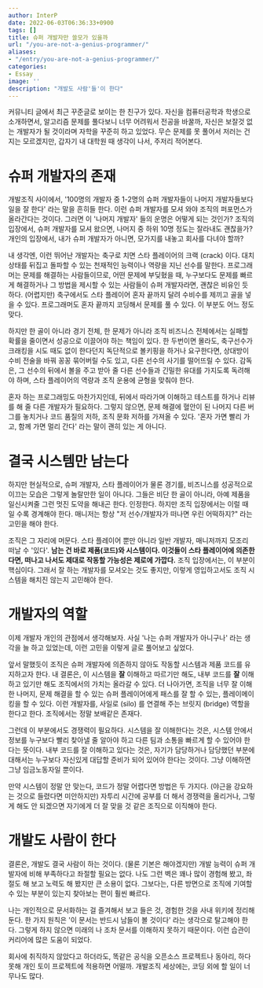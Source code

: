 ```yaml
---
author: InterP
date: 2022-06-03T06:36:33+0900
tags: []
title: 슈퍼 개발자만 쓸모가 있을까
url: "/you-are-not-a-genius-programmer/"
aliases: 
- "/entry/you-are-not-a-genius-programmer/"
categories:
- Essay
image: ''
description: "개발도 사람'들'이 한다"
---
```

커뮤니티 글에서 최근 꾸준글로 보이는 한 친구가 있다. 자신을 컴퓨터공학과 학생으로 소개하면서, 알고리즘 문제를 풀다보니 너무 어려워서 전공을 바꿀까, 자신은 보잘것 없는 개발자가 될 것이라며 자학을 꾸준히 하고 있었다. 무슨 문제를 못 풀어서 저러는 건지는 모르겠지만, 갑자기 내 대학원 때 생각이 나서, 주저리 적어본다.

# 슈퍼 개발자의 존재

개발조직 사이에서, '100명의 개발자 중 1-2명의 슈퍼 개발자들이 나머지 개발자들보다 일을 잘 한다' 라는 말을 흔히들 한다. 이런 슈퍼 개발자를 모셔 와야 조직의 퍼포먼스가 올라간다는 것이다. 그러면 이 '나머지 개발자' 들의 운명은 어떻게 되는 것인가? 조직의 입장에서, 슈퍼 개발자를 모셔 왔으면, 나머지 중 하위 10명 정도는 잘라내도 괜찮을가? 개인의 입장에서, 내가 슈퍼 개발자가 아니면, 모가지를 내놓고 회사를 다녀야 할까?

내 생각엔, 이런 뛰어난 개발자는 축구로 치면 스타 플레이어의 크랙 (crack) 이다. 대치 상태를 뒤집고 돌파할 수 있는 천재적인 능력이나 역량을 지닌 선수를 말한다. 프로그래머는 문제를 해결하는 사람들이므로, 어떤 문제에 부딪혔을 때, 누구보다도 문제를 빠르게 해결하거나 그 방법을 제시할 수 있는 사람들이 슈퍼 개발자라면, 괜찮은 비유인 듯 하다. (어렵지만) 축구에서도 스타 플레이어 혼자 끝까지 달려 수비수를 제끼고 골을 넣을 수 있다. 프로그래머도 혼자 끝까지 코딩해서 문제를 풀 수 있다. 이 부분도 어느 정도 맞다. 

하지만 한 골이 아니라 경기 전체, 한 문제가 아니라 조직 비즈니스 전체에서는 실패할 확률을 줄이면서 성공으로 이끌어야 하는 책임이 있다. 한 두번이면 몰라도, 축구선수가 크래킹을 시도 때도 없이 한다던지 독단적으로 볼키핑을 하거나 요구한다면, 상대방이 수비 전술을 바꿔 꽁꽁 묶어버릴 수도 있고, 다른 선수의 사기를 떨어뜨릴 수 있다. 감독은, 그 선수의 뒤에서 볼을 주고 받아 줄 다른 선수들과 긴밀한 유대를 가지도록 독려해야 하며, 스타 플레이어의 역량과 조직 운용에 균형을 맞춰야 한다.

혼자 하는 프로그래밍도 마찬가지인데, 뒤에서 따라가며 이해하고 테스트를 하거나 리뷰를 해 줄 다른 개발자가 필요하다. 그렇지 않으면, 문제 해결에 혈안이 된 나머지 다른 버그를 놓치거나 코드 품질의 저하, 조직 문화 저하를 가져올 수 있다. '혼자 가면 빨리 가고, 함께 가면 멀리 간다' 라는 말이 괜히 있는 게 아니다.

# 결국 시스템만 남는다

하지만 현실적으로, 슈퍼 개발자, 스타 플레이어가 물론 경기를, 비즈니스를 성공적으로 이끄는 모습은 그렇게 놀랄만한 일이 아니다. 그들은 비단 한 골이 아니라, 아예 제품을 일신시켜줄 그런 멋진 도약을 해내곤 한다. 인정한다. 하지만 조직 입장에서는 이럴 때 일 수록 경계해야 한다. 매니저는 항상 "저 선수/개발자가 떠나면 우린 어떡하지?" 라는 고민을 해야 한다.

조직은 그 자리에 머문다. 스타 플레이어 뿐만 아니라 일반 개발자, 매니저까지 모조리 떠날 수 '있다'. **남는 건 바로 제품(코드)와 시스템이다. 이것들이 스타 플레이어에 의존한다면, 떠나고 나서도 제대로 작동할 가능성은 제로에 가깝다.** 조직 입장에서는, 이 부분이 핵심이다. 그래서 잘 하는 개발자를 모셔오는 것도 좋지만, 이렇게 영입하고서도 조직 시스템을 해치진 않는지 고민해야 한다.

# 개발자의 역할

이제 개발자 개인의 관점에서 생각해보자. 사실 '나는 슈퍼 개발자가 아니구나' 라는 생각을 늘 하고 있었는데, 이런 고민을 이렇게 글로 풀어보고 싶었다.

앞서 말했듯이 조직은 슈퍼 개발자에 의존하지 않아도 작동할 시스템과 제품 코드를 유지하고자 한다. 내 결론은, 이 시스템을 **잘** 이해하고 따르기만 해도, 내부 코드를 **잘** 이해하고 있기만 해도 조직에서의 가치는 올라갈 수 있다. 더 나아가면, 조직을 너무 잘 이해한 나머지, 문제 해결을 할 수 있는 슈퍼 플레이어에게 패스를 잘 할 수 있는, 플레이메이킹을 할 수 있다. 이런 개발자를, 사일로 (silo) 를 연결해 주는 브릿지 (bridge) 역할을 한다고 한다. 조직에서는 정말 보배같은 존재다. 

그런데 이 부분에서도 경쟁력이 필요하다. 시스템을 잘 이해한다는 것은, 시스템 안에서 정보를 누구보다 빨리 찾아낼 줄 알아야 하고 다른 팀과 소통을 빠르게 할 수 있어야 한다는 뜻이다. 내부 코드를 잘 이해하고 있다는 것은, 자기가 담당하거나 담당했던 부분에 대해서는 누구보다 자신있게 대답할 준비가 되어 있어야 한다는 것이다. 그냥 이해하면 그냥 임금노동자일 뿐이다.

만약 시스템이 정말 안 맞는다, 코드가 정말 어렵다면 방법은 두 가지다. (야근을 강요하는 것으로 들렸다면 미안하지만) 자투리 시간에 공부를 더 해서 경쟁력을 올리거나, 그렇게 해도 안 되겠으면 자기에게 더 잘 맞을 것 같은 조직으로 이직해야 한다.

# 개발도 사람이 한다

결론은, 개발도 결국 사람이 하는 것이다. (물론 기본은 해야겠지만) 개발 능력이 슈퍼 개발자에 비해 부족하다고 좌절할 필요는 없다. 나도 그런 벽은 꽤나 많이 경험해 봤고, 좌절도 해 보고 노력도 해 봤지만 큰 소용이 없다. 그보다는, 다른 방면으로 조직에 기여할 수 있는 부분이 있는지 찾아보는 편이 훨씬 빠르다. 

나는 개인적으로 문서화하는 걸 즐겨해서 보고 들은 것, 경험한 것을 사내 위키에 정리해 둔다. 한 가지 원칙은 '이 문서는 반드시 남들이 볼 것이다' 라는 생각으로 탈고해야 한다. 그렇게 하지 않으면 미래의 나 조차 문서를 이해하지 못하기 때문이다. 이런 습관이 커리어에 많은 도움이 되었다.

회사에 취직하지 않았다고 하더라도, 똑같은 공식을 오픈소스 프로젝트나 동아리, 하다못해 개인 토이 프로젝트에 적용하면 어떨까. 개발조직 세상에는, 코딩 외에 할 일이 너무나도 많다.